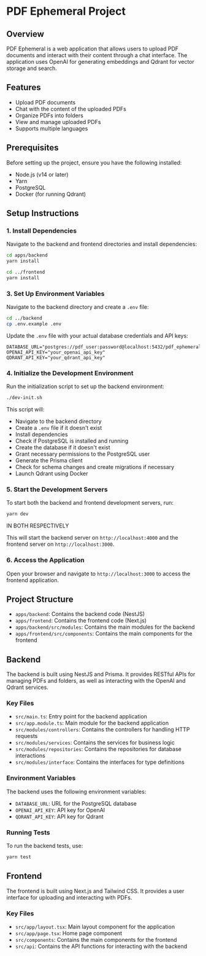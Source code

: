 # PDF Ephemeral Project

## Overview

PDF Ephemeral is a web application that allows users to upload PDF documents and interact with their content through a chat interface. The application uses OpenAI for generating embeddings and Qdrant for vector storage and search.

## Features

- Upload PDF documents
- Chat with the content of the uploaded PDFs
- Organize PDFs into folders
- View and manage uploaded PDFs
- Supports multiple languages

## Prerequisites

Before setting up the project, ensure you have the following installed:

- Node.js (v14 or later)
- Yarn
- PostgreSQL
- Docker (for running Qdrant)

## Setup Instructions

### 1. Install Dependencies

Navigate to the backend and frontend directories and install dependencies:

```bash
cd apps/backend
yarn install

cd ../frontend
yarn install
```

### 3. Set Up Environment Variables

Navigate to the backend directory and create a `.env` file:

```bash
cd ../backend
cp .env.example .env
```

Update the `.env` file with your actual database credentials and API keys:

```env
DATABASE_URL="postgres://pdf_user:password@localhost:5432/pdf_ephemeral_dev"
OPENAI_API_KEY="your_openai_api_key"
QDRANT_API_KEY="your_qdrant_api_key"
```

### 4. Initialize the Development Environment

Run the initialization script to set up the backend environment:

```bash
./dev-init.sh
```

This script will:

- Navigate to the backend directory
- Create a `.env` file if it doesn't exist
- Install dependencies
- Check if PostgreSQL is installed and running
- Create the database if it doesn't exist
- Grant necessary permissions to the PostgreSQL user
- Generate the Prisma client
- Check for schema changes and create migrations if necessary
- Launch Qdrant using Docker

### 5. Start the Development Servers

To start both the backend and frontend development servers, run:

```bash
yarn dev
```

IN BOTH RESPECTIVELY

This will start the backend server on `http://localhost:4000` and the frontend server on `http://localhost:3000`.

### 6. Access the Application

Open your browser and navigate to `http://localhost:3000` to access the frontend application.

## Project Structure

- `apps/backend`: Contains the backend code (NestJS)
- `apps/frontend`: Contains the frontend code (Next.js)
- `apps/backend/src/modules`: Contains the main modules for the backend
- `apps/frontend/src/components`: Contains the main components for the frontend

## Backend

The backend is built using NestJS and Prisma. It provides RESTful APIs for managing PDFs and folders, as well as interacting with the OpenAI and Qdrant services.

### Key Files

- `src/main.ts`: Entry point for the backend application
- `src/app.module.ts`: Main module for the backend application
- `src/modules/controllers`: Contains the controllers for handling HTTP requests
- `src/modules/services`: Contains the services for business logic
- `src/modules/repositories`: Contains the repositories for database interactions
- `src/modules/interface`: Contains the interfaces for type definitions

### Environment Variables

The backend uses the following environment variables:

- `DATABASE_URL`: URL for the PostgreSQL database
- `OPENAI_API_KEY`: API key for OpenAI
- `QDRANT_API_KEY`: API key for Qdrant

### Running Tests

To run the backend tests, use:

```bash
yarn test
```

## Frontend

The frontend is built using Next.js and Tailwind CSS. It provides a user interface for uploading and interacting with PDFs.

### Key Files

- `src/app/layout.tsx`: Main layout component for the application
- `src/app/page.tsx`: Home page component
- `src/components`: Contains the main components for the frontend
- `src/api`: Contains the API functions for interacting with the backend
